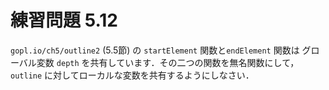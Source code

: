 # 練習問題 5.12

`gopl.io/ch5/outline2` (5.5節) の `startElement` 関数と`endElement` 関数は
グローバル変数 `depth` を共有しています．その二つの関数を無名関数にして，
`outline` に対してローカルな変数を共有するようにしなさい．
